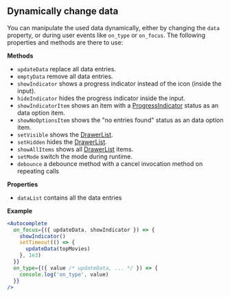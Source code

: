 ## Dynamically change data

You can manipulate the used data dynamically, either by changing the `data` property, or during user events like `on_type` or `on_focus`. The following properties and methods are there to use:

**Methods**

- `updateData` replace all data entries.
- `emptyData` remove all data entries.
- `showIndicator` shows a progress indicator instead of the icon (inside the input).
- `hideIndicator` hides the progress indicator inside the input.
- `showIndicatorItem` shows an item with a [ProgressIndicator](/uilib/components/progress-indicator) status as an data option item.
- `showNoOptionsItem` shows the "no entries found" status as an data option item.
- `setVisible` shows the [DrawerList](/uilib/components/fragments/drawer-list).
- `setHidden` hides the [DrawerList](/uilib/components/fragments/drawer-list).
- `showAllItems` shows all [DrawerList](/uilib/components/fragments/drawer-list) items.
- `setMode` switch the mode during runtime.
- `debounce` a debounce method with a cancel invocation method on repeating calls

**Properties**

- `dataList` contains all the data entries

**Example**

```jsx
<Autocomplete
  on_focus={({ updateData, showIndicator }) => {
    showIndicator()
    setTimeout(() => {
      updateData(topMovies)
    }, 1e3)
  }}
  on_type={({ value /* updateData, ... */ }) => {
    console.log('on_type', value)
  }}
/>
```
